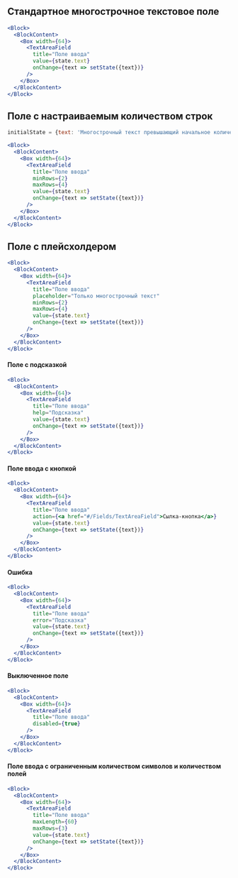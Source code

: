 ## Стандартное многострочное текстовое поле

```jsx
<Block>
  <BlockContent>
    <Box width={64}>
      <TextAreaField
        title="Поле ввода"
        value={state.text}
        onChange={text => setState({text})}
      />
    </Box>
  </BlockContent>
</Block>
```
## Поле с настраиваемым количеством строк

```jsx
initialState = {text: 'Многострочный текст превышающий начальное количество строк'};

<Block>
  <BlockContent>
    <Box width={64}>
      <TextAreaField
        title="Поле ввода"
        minRows={2}
        maxRows={4}
        value={state.text}
        onChange={text => setState({text})}
      />
    </Box>
  </BlockContent>
</Block>
```

## Поле с плейсхолдером

```jsx
<Block>
  <BlockContent>
    <Box width={64}>
      <TextAreaField
        title="Поле ввода"
        placeholder="Только многострочный текст"
        minRows={2}
        maxRows={4}
        value={state.text}
        onChange={text => setState({text})}
      />
    </Box>
  </BlockContent>
</Block>
```

#### Поле с подсказкой

```jsx
<Block>
  <BlockContent>
    <Box width={64}>
      <TextAreaField
        title="Поле ввода"
        help="Подсказка"
        value={state.text}
        onChange={text => setState({text})}
      />
    </Box>
  </BlockContent>
</Block>
```

#### Поле ввода с кнопкой

```jsx
<Block>
  <BlockContent>
    <Box width={64}>
      <TextAreaField
        title="Поле ввода"
        action={<a href="#/Fields/TextAreaField">Сылка-кнопка</a>}
        value={state.text}
        onChange={text => setState({text})}
      />
    </Box>
  </BlockContent>
</Block>
```

#### Ошибка

```jsx
<Block>
  <BlockContent>
    <Box width={64}>
      <TextAreaField
        title="Поле ввода"
        error="Подсказка"
        value={state.text}
        onChange={text => setState({text})}
      />
    </Box>
  </BlockContent>
</Block>
```

#### Выключенное поле

```jsx
<Block>
  <BlockContent>
    <Box width={64}>
      <TextAreaField
        title="Поле ввода"
        disabled={true}
      />
    </Box>
  </BlockContent>
</Block>
```

#### Поле ввода с ограниченным количеством символов и количеством полей

```jsx
<Block>
  <BlockContent>
    <Box width={64}>
      <TextAreaField
        title="Поле ввода"
        maxLength={60}
        maxRows={3}
        value={state.text}
        onChange={text => setState({text})}
      />
    </Box>
  </BlockContent>
</Block>
```
